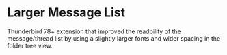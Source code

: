 # Larger Message List
Thunderbird 78+ extension that improved the readbility of the message/thread list by using a slightly larger fonts and wider spacing in the folder tree view.
